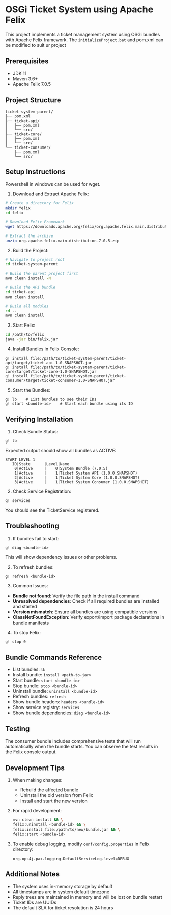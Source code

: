 # OSGi Ticket System using Apache Felix

This project implements a ticket management system using OSGi bundles with Apache Felix framework.  The `initializeProject.bat` and pom.xml can be modified to suit ur project
## Prerequisites

- JDK 11
- Maven 3.6+
- Apache Felix 7.0.5

## Project Structure

```
ticket-system-parent/
├── pom.xml
├── ticket-api/
│   ├── pom.xml
│   └── src/
├── ticket-core/
│   ├── pom.xml
│   └── src/
└── ticket-consumer/
    ├── pom.xml
    └── src/
```

## Setup Instructions
Powershell in windows can be used for wget.

1. Download and Extract Apache Felix:
```bash
# Create a directory for Felix
mkdir felix
cd felix

# Download Felix Framework
wget https://downloads.apache.org/felix/org.apache.felix.main.distribution-7.0.5.zip -o felix.zip

# Extract the archive
unzip org.apache.felix.main.distribution-7.0.5.zip
```

2. Build the Project:
```bash
# Navigate to project root
cd ticket-system-parent

# Build the parent project first
mvn clean install -N

# Build the API bundle
cd ticket-api
mvn clean install

# Build all modules
cd ..
mvn clean install
```

3. Start Felix:
```bash
cd /path/to/felix
java -jar bin/felix.jar
```

4. Install Bundles in Felix Console:
```
g! install file:/path/to/ticket-system-parent/ticket-api/target/ticket-api-1.0-SNAPSHOT.jar
g! install file:/path/to/ticket-system-parent/ticket-core/target/ticket-core-1.0-SNAPSHOT.jar
g! install file:/path/to/ticket-system-parent/ticket-consumer/target/ticket-consumer-1.0-SNAPSHOT.jar
```

5. Start the Bundles:
```
g! lb    # List bundles to see their IDs
g! start <bundle-id>    # Start each bundle using its ID
```

## Verifying Installation

1. Check Bundle Status:
```
g! lb
```
Expected output should show all bundles as ACTIVE:
```
START LEVEL 1
   ID|State      |Level|Name
    0|Active     |    0|System Bundle (7.0.5)
    1|Active     |    1|Ticket System API (1.0.0.SNAPSHOT)
    2|Active     |    1|Ticket System Core (1.0.0.SNAPSHOT)
    3|Active     |    1|Ticket System Consumer (1.0.0.SNAPSHOT)
```

2. Check Service Registration:
```
g! services
```
You should see the TicketService registered.

## Troubleshooting

1. If bundles fail to start:
```
g! diag <bundle-id>
```
This will show dependency issues or other problems.

2. To refresh bundles:
```
g! refresh <bundle-id>
```

3. Common Issues:

- **Bundle not found**: Verify the file path in the install command
- **Unresolved dependencies**: Check if all required bundles are installed and started
- **Version mismatch**: Ensure all bundles are using compatible versions
- **ClassNotFoundException**: Verify export/import package declarations in bundle manifests

4. To stop Felix:
```
g! stop 0
```

## Bundle Commands Reference

- List bundles: `lb`
- Install bundle: `install <path-to-jar>`
- Start bundle: `start <bundle-id>`
- Stop bundle: `stop <bundle-id>`
- Uninstall bundle: `uninstall <bundle-id>`
- Refresh bundles: `refresh`
- Show bundle headers: `headers <bundle-id>`
- Show service registry: `services`
- Show bundle dependencies: `diag <bundle-id>`

## Testing

The consumer bundle includes comprehensive tests that will run automatically when the bundle starts. You can observe the test results in the Felix console output.

## Development Tips

1. When making changes:
   - Rebuild the affected bundle
   - Uninstall the old version from Felix
   - Install and start the new version

2. For rapid development:
   ```bash
   mvn clean install && \
   felix:uninstall <bundle-id> && \
   felix:install file:/path/to/new/bundle.jar && \
   felix:start <bundle-id>
   ```

3. To enable debug logging, modify `conf/config.properties` in Felix directory:
   ```properties
   org.ops4j.pax.logging.DefaultServiceLog.level=DEBUG
   ```

## Additional Notes

- The system uses in-memory storage by default
- All timestamps are in system default timezone
- Reply trees are maintained in memory and will be lost on bundle restart
- Ticket IDs are UUIDs
- The default SLA for ticket resolution is 24 hours
